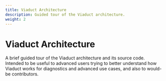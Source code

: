 ```yaml
---
title: Viaduct Architecture
description: Guided tour of the Viaduct architecture.
weight: 2
---
```


# Viaduct Architecture

A brief guided tour of the Viaduct architecture and its source code.  Intended to be useful to advanced users trying to better understand how Viaduct works for diagnostics and advanced use cases, and also to would-be contributors.
